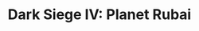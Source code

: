 ---
mission_id: dsiege4
editorsChoice:
title: "Dark Siege IV: Planet Rubai"
authors: 
    - "TJ13"
date:
filename: "dsiege4.zip"
description: "While we were focused on getting Mark out of the Reora Spaceport safely, the Empire was secretly moving in on the Lenors' family-owned planet, Rubai. Imperial forces have taken control of most of the planet. Rubai's capital city is full of life and Imperials now, also. We must return the control of this planet to it's rightful owners. The mission is to infiltrate Rubai and eliminate the Imperial Commander who currently has control of the planet."
cover:
levelReplaced:	JABSHIP
difficulty: no
bm:	yes
fme: no
wax: yes
three_do: yes
voc: no
gmd: yes
vue: no
lfd: no
base: "New level from scratch" 
editors: "WEDIT 3.2"

---